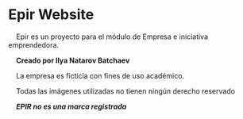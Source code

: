# Epir Website
    Epir es un proyecto para el módulo de Empresa e iniciativa emprendedora.
    
    **Creado por Ilya Natarov Batchaev**

    La empresa es ficticia con fines de uso académico.
    
    Todas las imágenes utilizadas no tienen ningún derecho reservado

    ***EPIR no es una marca registrada***
